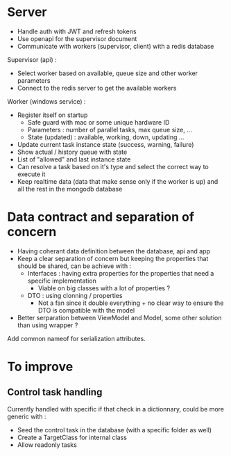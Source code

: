 # Server

- Handle auth with JWT and refresh tokens
- Use openapi for the supervisor document
- Communicate with workers (supervisor, client) with a redis database

Supervisor (api) :
- Select worker based on available, queue size and other worker parameters
- Connect to the redis server to get the available workers

Worker (windows service) :
- Register itself on startup
    - Safe guard with mac or some unique hardware ID
    - Parameters : number of parallel tasks, max queue size, ...
    - State (updated) : available, working, down, updating ...
- Update current task instance state (success, warning, failure)
- Show actual / history queue with state
- List of "allowed"  and last instance state
- Can resolve a task based on it's type and select the correct way to execute it
- Keep realtime data (data that make sense only if the worker is up) and all the rest in the mongodb database

# Data contract and separation of concern

- Having coherant data definition between the database, api and app
- Keep a clear separation of concern but keeping the properties that should be shared, can be achieve with :
    - Interfaces : having extra properties for the properties that need a specific implementation
        - Viable on big classes with a lot of properties ?
    - DTO : using clonning / properties
        - Not a fan since it double everything + no clear way to ensure the DTO is compatible with the model
- Better serparation between ViewModel and Model, some other solution than using wrapper ?

Add common nameof for serialization attributes.

# To improve

## Control task handling
Currently handled with specific if that check in a dictionnary, could be more generic with :
- Seed the control task in the database (with a specific folder as well)
- Create a TargetClass for internal class
- Allow readonly tasks